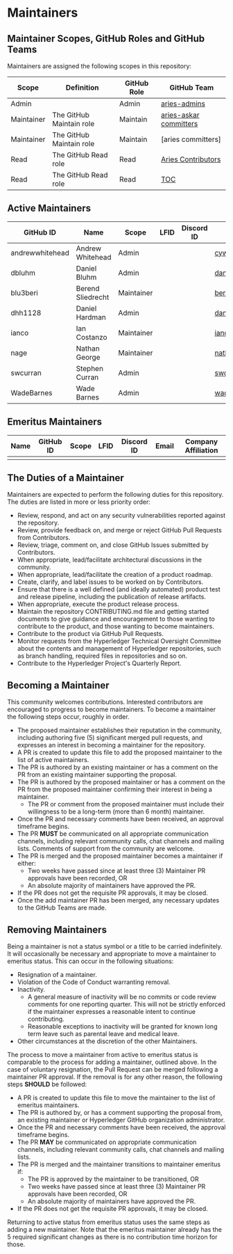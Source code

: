 # Maintainers

## Maintainer Scopes, GitHub Roles and GitHub Teams

Maintainers are assigned the following scopes in this repository:

| Scope      | Definition               | GitHub Role | GitHub Team                         |
| ---------- | ------------------------ | ----------- | ----------------------------------- |
| Admin      |                          | Admin       | [aries-admins]                      |
| Maintainer | The GitHub Maintain role | Maintain    | [aries-askar committers]            |
| Maintainer | The GitHub Maintain role | Maintain    | [aries committers]            |
| Read       | The GitHub Read role     | Read        | [Aries Contributors]                |
| Read       | The GitHub Read role     | Read        | [TOC]                               |

[aries-admins]: https://github.com/orgs/hyperledger/teams/aries-admins
[aries-cloudagent-python committers]: https://github.com/orgs/hyperledger/teams/aries-cloudagent-python-committers
[aries-askar committers]: https://github.com/orgs/hyperledger/teams/aries-askar-committers
[Aries Contributors]: https://github.com/orgs/hyperledger/teams/aries-contributors
[TOC]: https://github.com/orgs/hyperledger/teams/toc

## Active Maintainers

<!-- Please keep this sorted alphabetically by github -->

| GitHub ID       | Name              | Scope      | LFID | Discord ID | Email                    | Company Affiliation |
| --------------- | ----------------- | ---------- | ---- | ---------- | ------------------------ | ------------------- |
| andrewwhitehead | Andrew Whitehead  | Admin      |      |            | cywolf@gmail.com         | BC Gov              |
| dbluhm          | Daniel Bluhm      | Admin      |      |            | daniel@indicio.tech      | Indicio PBC         |
| blu3beri        | Berend Sliedrecht | Maintainer |      |            | berend@animo.id          | Animo Solutions     |
| dhh1128         | Daniel Hardman    | Admin      |      |            | daniel.hardman@gmail.com | Provident           |
| ianco           | Ian Costanzo      | Maintainer |      |            | iancostanzo@gmail.com    | Anon Solutions      |
| nage            | Nathan George     | Maintainer |      |            | nathang@kiva.org         | Kiva                |
| swcurran        | Stephen Curran    | Admin      |      |            | swcurran@cloudcompass.ca | BC Gov              |
| WadeBarnes      | Wade Barnes       | Admin      |      |            | wade@neoterictech.ca     | BC Gov              |

## Emeritus Maintainers

| Name | GitHub ID | Scope | LFID | Discord ID | Email | Company Affiliation |
|----- | --------- | ----- | ---- | ---------- | ----- | ------------------- |
|      |           |       |      |            |       |                     |

## The Duties of a Maintainer

Maintainers are expected to perform the following duties for this repository. The duties are listed in more or less priority order:

- Review, respond, and act on any security vulnerabilities reported against the repository.
- Review, provide feedback on, and merge or reject GitHub Pull Requests from
  Contributors.
- Review, triage, comment on, and close GitHub Issues
  submitted by Contributors.
- When appropriate, lead/facilitate architectural discussions in the community.
- When appropriate, lead/facilitate the creation of a product roadmap.
- Create, clarify, and label issues to be worked on by Contributors.
- Ensure that there is a well defined (and ideally automated) product test and
  release pipeline, including the publication of release artifacts.
- When appropriate, execute the product release process.
- Maintain the repository CONTRIBUTING.md file and getting started documents to
  give guidance and encouragement to those wanting to contribute to the product, and those wanting to become maintainers.
- Contribute to the product via GitHub Pull Requests.
- Monitor requests from the Hyperledger Technical Oversight Committee about the
contents and management of Hyperledger repositories, such as branch handling,
required files in repositories and so on.
- Contribute to the Hyperledger Project's Quarterly Report.

## Becoming a Maintainer

This community welcomes contributions. Interested contributors are encouraged to
progress to become maintainers. To become a maintainer the following steps
occur, roughly in order.

- The proposed maintainer establishes their reputation in the community,
  including authoring five (5) significant merged pull requests, and expresses
  an interest in becoming a maintainer for the repository.
- A PR is created to update this file to add the proposed maintainer to the list of active maintainers.
- The PR is authored by an existing maintainer or has a comment on the PR from an existing maintainer supporting the proposal.
- The PR is authored by the proposed maintainer or has a comment on the PR from the proposed maintainer confirming their interest in being a maintainer.
  - The PR or comment from the proposed maintainer must include their
    willingness to be a long-term (more than 6 month) maintainer.
- Once the PR and necessary comments have been received, an approval timeframe begins.
- The PR **MUST** be communicated on all appropriate communication channels, including relevant community calls, chat channels and mailing lists. Comments of support from the community are welcome.
- The PR is merged and the proposed maintainer becomes a maintainer if either:
  - Two weeks have passed since at least three (3) Maintainer PR approvals have been recorded, OR
  - An absolute majority of maintainers have approved the PR.
- If the PR does not get the requisite PR approvals, it may be closed.
- Once the add maintainer PR has been merged, any necessary updates to the GitHub Teams are made.

## Removing Maintainers

Being a maintainer is not a status symbol or a title to be carried
indefinitely. It will occasionally be necessary and appropriate to move a
maintainer to emeritus status. This can occur in the following situations:

- Resignation of a maintainer.
- Violation of the Code of Conduct warranting removal.
- Inactivity.
  - A general measure of inactivity will be no commits or code review comments
    for one reporting quarter. This will not be strictly enforced if
    the maintainer expresses a reasonable intent to continue contributing.
  - Reasonable exceptions to inactivity will be granted for known long term
    leave such as parental leave and medical leave.
- Other circumstances at the discretion of the other Maintainers.

The process to move a maintainer from active to emeritus status is comparable to the process for adding a maintainer, outlined above. In the case of voluntary
resignation, the Pull Request can be merged following a maintainer PR approval. If the removal is for any other reason, the following steps **SHOULD** be followed:

- A PR is created to update this file to move the maintainer to the list of emeritus maintainers.
- The PR is authored by, or has a comment supporting the proposal from, an existing maintainer or Hyperledger GitHub organization administrator.
- Once the PR and necessary comments have been received, the approval timeframe begins.
- The PR **MAY** be communicated on appropriate communication channels, including relevant community calls, chat channels and mailing lists.
- The PR is merged and the maintainer transitions to maintainer emeritus if:
  - The PR is approved by the maintainer to be transitioned, OR
  - Two weeks have passed since at least three (3) Maintainer PR approvals have been recorded, OR
  - An absolute majority of maintainers have approved the PR.
- If the PR does not get the requisite PR approvals, it may be closed.

Returning to active status from emeritus status uses the same steps as adding a
new maintainer. Note that the emeritus maintainer already has the 5 required
significant changes as there is no contribution time horizon for those.
